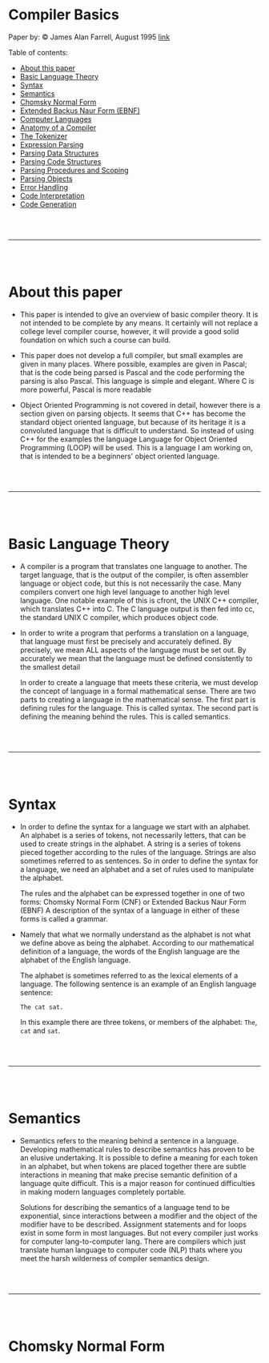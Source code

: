 # Compiler Basics

Paper by: © James Alan Farrell, August 1995 [link](http://www.cs.man.ac.uk/~pjj/farrell/compmain.html)

Table of contents:
- [About this paper](#about-this-paper)
- [Basic Language Theory]()
- [Syntax]()
- [Semantics]()
- [Chomsky Normal Form]()
- [Extended Backus Naur Form (EBNF)]()
- [Computer Languages]()
- [Anatomy of a Compiler]()
- [The Tokenizer]()
- [Expression Parsing]()
- [Parsing Data Structures]()
- [Parsing Code Structures]()
- [Parsing Procedures and Scoping]()
- [Parsing Objects]()
- [Error Handling]()
- [Code Interpretation]()
- [Code Generation]()

<br>
<br>

---

<br>
<br>

# About this paper

- This paper is intended to give an overview of basic compiler theory. It is not intended to be complete by any means. It certainly will not replace a college level compiler course, however, it will provide a good solid foundation on which such a course can build.

- This paper does not develop a full compiler, but small examples are given in many places. Where possible, examples are given in Pascal; that is the code being parsed is Pascal and the code performing the parsing is also Pascal. This language is simple and elegant. Where C is more powerful, Pascal is more readable

- Object Oriented Programming is not covered in detail, however there is a section given on parsing objects. It seems that C++ has become the standard object oriented language, but because of its heritage it is a convoluted language that is difficult to understand. So instead of using C++ for the examples the language Language for Object Oriented Programming (LOOP) will be used. This is a language I am working on, that is intended to be a beginners' object oriented language.

<br>
<br>

---

<br>
<br>

# Basic Language Theory

- A compiler is a program that translates one language to another. The target language, that is the output of the compiler, is often assembler language or object code, but this is not necessarily the case. Many compilers convert one high level language to another high level language. One notable example of this is cfront, the UNIX C++ compiler, which translates C++ into C. The C language output is then fed into cc, the standard UNIX C compiler, which produces object code.

- In order to write a program that performs a translation on a language, that language must first be precisely and accurately defined. By precisely, we mean ALL aspects of the language must be set out. By accurately we mean that the language must be defined consistently to the smallest detail

  In order to create a language that meets these criteria, we must develop the concept of language in a formal mathematical sense. There are two parts to creating a language in the mathematical sense. The first part is defining rules for the language. This is called syntax. The second part is defining the meaning behind the rules. This is called semantics.
  
<br>
<br>

---

<Br>
<br>
  
# Syntax

- In order to define the syntax for a language we start with an alphabet. An alphabet is a series of tokens, not necessarily letters, that can be used to create strings in the alphabet. A string is a series of tokens pieced together according to the rules of the language. Strings are also sometimes referred to as sentences. So in order to define the syntax for a language, we need an alphabet and a set of rules used to manipulate the alphabet.

  The rules and the alphabet can be expressed together in one of two forms: Chomsky Normal Form (CNF) or Extended Backus Naur Form (EBNF) A description of the syntax of a language in either of these forms is called a grammar.
  
- Namely that what we normally understand as the alphabet is not what we define above as being the alphabet. According to our mathematical definition of a language, the words of the English language are the alphabet of the English language. 

  The alphabet is sometimes referred to as the lexical elements of a language. The following sentence is an example of an English language sentence:
  ```
  The cat sat.
  ```
  In this example there are three tokens, or members of the alphabet: `The`, `cat` and `sat`.
  
<br>
<br>

---

<br>
<br>

# Semantics

- Semantics refers to the meaning behind a sentence in a language. Developing mathematical rules to describe semantics has proven to be an elusive undertaking. It is possible to define a meaning for each token in an alphabet, but when tokens are placed together there are subtle interactions in meaning that make precise semantic definition of a language quite difficult. This is a major reason for continued difficulties in making modern languages completely portable.

  Solutions for describing the semantics of a language tend to be exponential, since interactions between a modifier and the object of the modifier have to be described.  Assignment statements and for loops exist in some form in most languages. But not every compiler just works for computer lang-to-computer lang. There are compilers which just translate human language to computer code (NLP) thats where you meet the harsh wilderness of compiler semantics design.
  
<br>
<br>

---

<Br>
<br>
  
# Chomsky Normal Form
